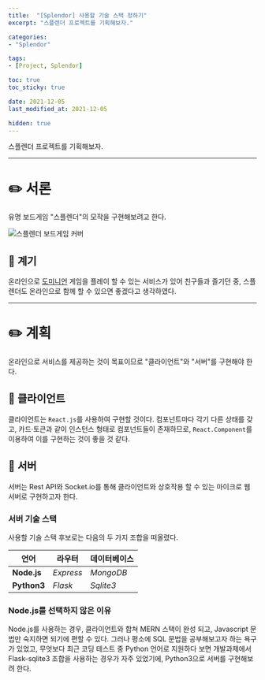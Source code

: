 ```yaml
---
title:  "[Splendor] 사용할 기술 스택 정하기"
excerpt: "스플렌더 프로젝트를 기획해보자."

categories:
- "Splendor"

tags:
- [Project, Splendor]

toc: true
toc_sticky: true

date: 2021-12-05
last_modified_at: 2021-12-05

hidden: true
---
```


스플렌더 프로젝트를 기획해보자.

* * *

# ✏️ 서론

유명 보드게임 "스플렌더"의 모작을 구현해보려고 한다.

![스플렌더 보드게임 커버](https://upload.wikimedia.org/wikipedia/en/2/2e/BoardGameSplendorLogoFairUse.jpg)

## 🎲 계기

온라인으로 [도미니언](http://dominion.games) 게임을 플레이 할 수 있는 서비스가 있어 친구들과 즐기던 중, 스플렌더도 온라인으로 함께 할 수 있으면 좋겠다고 생각하였다.


* * *

# ✏️ 계획

온라인으로 서비스를 제공하는 것이 목표이므로 "클라이언트"와 "서버"를 구현해야 한다.


## 🎲 클라이언트

클라이언트는 `React.js`를 사용하여 구현할 것이다. 컴포넌트마다 각기 다른 상태를 갖고, 카드·토큰과 같이 인스턴스 형태로  컴포넌트들이 존재하므로, `React.Component`를 이용하여 이를 구현하는 것이 좋을 것 같다.


## 🎲 서버

서버는 Rest API와 Socket.io를 통해 클라이언트와 상호작용 할 수 있는 마이크로 웹 서버로 구현하고자 한다.

### 서버 기술 스택

사용할 기술 스택 후보로는 다음의 두 가지 조합을 떠올렸다.

| 언어        | 라우터    | 데이터베이스 |
| ----------- | --------- | ------------ |
| **Node.js** | *Express* | *MongoDB*    |
| **Python3** | *Flask*   | *Sqlite3*    |


### Node.js를 선택하지 않은 이유

Node.js를 사용하는 경우, 클라이언트와 합쳐 MERN 스택이 완성 되고, Javascript 문법만 숙지하면 되기에 편할 수 있다. 그러나 평소에 SQL 문법을 공부해보고자 하는 욕구가 있었고, 무엇보다 최근 코딩 테스트 중 Python 언어로 지원하다 보면 개발과제에서 Flask-sqlite3 조합을 사용하는 경우가 자주 있었기에, Python3으로 서버를 구현해보려 한다.
